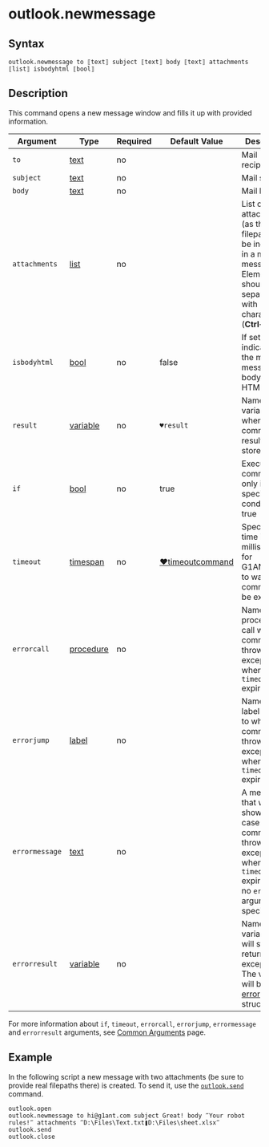 # outlook.newmessage

## Syntax

```G1ANT
outlook.newmessage to ⟦text⟧ subject ⟦text⟧ body ⟦text⟧ attachments ⟦list⟧ isbodyhtml ⟦bool⟧
```

## Description

This command opens a new message window and fills it up with provided information.

| Argument | Type | Required | Default Value | Description |
| -------- | ---- | -------- | ------------- | ----------- |
|`to`| [text](https://manual.g1ant.com/link/G1ANT.Language/G1ANT.Language/Structures/TextStructure.md) | no |  | Mail recipients |
|`subject`| [text](https://manual.g1ant.com/link/G1ANT.Language/G1ANT.Language/Structures/TextStructure.md) | no |  | Mail subject |
|`body`| [text](https://manual.g1ant.com/link/G1ANT.Language/G1ANT.Language/Structures/TextStructure.md) | no |  | Mail body |
|`attachments`| [list](https://manual.g1ant.com/link/G1ANT.Language/G1ANT.Language/Structures/ListStructure.md) | no |  | List of attachments (as their filepaths) to be included in a mail message. Elements should be separated with ❚ character (**Ctrl+\\**) |
|`isbodyhtml`| [bool](https://manual.g1ant.com/link/G1ANT.Language/G1ANT.Language/Structures/BooleanStructure.md) | no | false | If set to `true`, indicates that the mail message body is in HTML |
| `result`       | [variable](https://manual.g1ant.com/link/G1ANT.Language/G1ANT.Language/Structures/VariableStructure.md) | no       | `♥result`                                                   | Name of a variable where the command's result will be stored |
| `if`           | [bool](https://manual.g1ant.com/link/G1ANT.Language/G1ANT.Language/Structures/BooleanStructure.md) | no       | true                                                        | Executes the command only if a specified condition is true   |
| `timeout`      | [timespan](https://manual.g1ant.com/link/G1ANT.Language/G1ANT.Language/Structures/TimeSpanStructure.md) | no       | [♥timeoutcommand](G1ANT.Language/G1ANT.Addon.Core/Variables/TimeoutCommandVariable.md) | Specifies time in milliseconds for G1ANT.Robot to wait for the command to be executed |
| `errorcall`    | [procedure](https://manual.g1ant.com/link/G1ANT.Language/G1ANT.Language/Structures/ProcedureStructure.md) | no       |                                                             | Name of a procedure to call when the command throws an exception or when a given `timeout` expires |
| `errorjump`    | [label](https://manual.g1ant.com/link/G1ANT.Language/G1ANT.Language/Structures/LabelStructure.md) | no       |                                                             | Name of the label to jump to when the command throws an exception or when a given `timeout` expires |
| `errormessage` | [text](https://manual.g1ant.com/link/G1ANT.Language/G1ANT.Language/Structures/TextStructure.md) | no       |                                                             | A message that will be shown in case the command throws an exception or when a given `timeout` expires, and no `errorjump` argument is specified |
| `errorresult`  | [variable](https://manual.g1ant.com/link/G1ANT.Language/G1ANT.Language/Structures/VariableStructure.md) | no       |                                                             | Name of a variable that will store the returned exception. The variable will be of [error](G1ANT.Language/G1ANT.Language/Structures/ErrorStructure.md) structure  |

For more information about `if`, `timeout`, `errorcall`, `errorjump`, `errormessage` and `errorresult` arguments, see [Common Arguments](https://manual.g1ant.com/link/G1ANT.Manual/appendices/common-arguments.md) page.

## Example

In the following script a new message with two attachments (be sure to provide real filepaths there) is created. To send it, use the [`outlook.send`](https://manual.g1ant.com/link/G1ANT.Addon/G1ANT.Addon.MSOffice/G1ANT.Addon.MSOffice/Commands/OutlookSendCommand.md) command.

```G1ANT
outlook.open
outlook.newmessage to hi@g1ant.com subject Great! body ‴Your robot rules!‴ attachments ‴D:\Files\Text.txt❚D:\Files\sheet.xlsx‴
outlook.send
outlook.close
```



